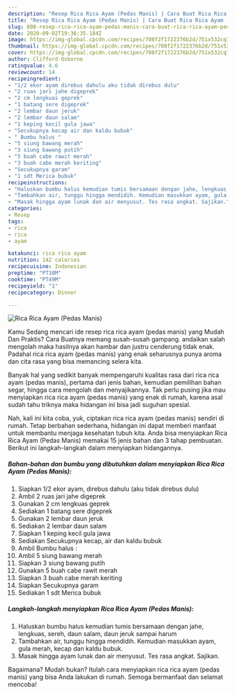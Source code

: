 ```yaml
---
description: "Resep Rica Rica Ayam (Pedas Manis) | Cara Buat Rica Rica Ayam (Pedas Manis) Yang Lezat Sekali"
title: "Resep Rica Rica Ayam (Pedas Manis) | Cara Buat Rica Rica Ayam (Pedas Manis) Yang Lezat Sekali"
slug: 808-resep-rica-rica-ayam-pedas-manis-cara-buat-rica-rica-ayam-pedas-manis-yang-lezat-sekali
date: 2020-09-02T19:36:35.184Z
image: https://img-global.cpcdn.com/recipes/708f2f1722376b2d/751x532cq70/rica-rica-ayam-pedas-manis-foto-resep-utama.jpg
thumbnail: https://img-global.cpcdn.com/recipes/708f2f1722376b2d/751x532cq70/rica-rica-ayam-pedas-manis-foto-resep-utama.jpg
cover: https://img-global.cpcdn.com/recipes/708f2f1722376b2d/751x532cq70/rica-rica-ayam-pedas-manis-foto-resep-utama.jpg
author: Clifford Osborne
ratingvalue: 4.6
reviewcount: 14
recipeingredient:
- "1/2 ekor ayam direbus dahulu aku tidak direbus dulu"
- "2 ruas jari jahe digeprek"
- "2 cm lengkuas geprek"
- "1 batang sere digeprek"
- "2 lembar daun jeruk"
- "2 lembar daun salam"
- "1 keping kecil gula jawa"
- "Secukupnya kecap air dan kaldu bubuk"
- " Bumbu halus "
- "5 siung bawang merah"
- "3 siung bawang putih"
- "5 buah cabe rawit merah"
- "3 buah cabe merah keriting"
- "Secukupnya garam"
- "1 sdt Merica bubuk"
recipeinstructions:
- "Haluskan bumbu halus kemudian tumis bersamaan dengan jahe, lengkuas, sereh, daun salam, daun jeruk sampai harum"
- "Tambahkan air, tunggu hingga mendidih. Kemudian masukkan ayam, gula merah, kecap dan kaldu bubuk."
- "Masak hingga ayam lunak dan air menyusut. Tes rasa angkat. Sajikan."
categories:
- Resep
tags:
- rica
- rica
- ayam

katakunci: rica rica ayam 
nutrition: 142 calories
recipecuisine: Indonesian
preptime: "PT10M"
cooktime: "PT49M"
recipeyield: "1"
recipecategory: Dinner

---
```



![Rica Rica Ayam (Pedas Manis)](https://img-global.cpcdn.com/recipes/708f2f1722376b2d/751x532cq70/rica-rica-ayam-pedas-manis-foto-resep-utama.jpg)

Kamu Sedang mencari ide resep rica rica ayam (pedas manis) yang Mudah Dan Praktis? Cara Buatnya memang susah-susah gampang. andaikan salah mengolah maka hasilnya akan hambar dan justru cenderung tidak enak. Padahal rica rica ayam (pedas manis) yang enak seharusnya punya aroma dan cita rasa yang bisa memancing selera kita.

Banyak hal yang sedikit banyak mempengaruhi kualitas rasa dari rica rica ayam (pedas manis), pertama dari jenis bahan, kemudian pemilihan bahan segar, hingga cara mengolah dan menyajikannya. Tak perlu pusing jika mau menyiapkan rica rica ayam (pedas manis) yang enak di rumah, karena asal sudah tahu triknya maka hidangan ini bisa jadi suguhan spesial.




Nah, kali ini kita coba, yuk, ciptakan rica rica ayam (pedas manis) sendiri di rumah. Tetap berbahan sederhana, hidangan ini dapat memberi manfaat untuk membantu menjaga kesehatan tubuh kita. Anda bisa menyiapkan Rica Rica Ayam (Pedas Manis) memakai 15 jenis bahan dan 3 tahap pembuatan. Berikut ini langkah-langkah dalam menyiapkan hidangannya.

<!--inarticleads1-->

##### Bahan-bahan dan bumbu yang dibutuhkan dalam menyiapkan Rica Rica Ayam (Pedas Manis):

1. Siapkan 1/2 ekor ayam, direbus dahulu (aku tidak direbus dulu)
1. Ambil 2 ruas jari jahe digeprek
1. Gunakan 2 cm lengkuas geprek
1. Sediakan 1 batang sere digeprek
1. Gunakan 2 lembar daun jeruk
1. Sediakan 2 lembar daun salam
1. Siapkan 1 keping kecil gula jawa
1. Sediakan Secukupnya kecap, air dan kaldu bubuk
1. Ambil  Bumbu halus :
1. Ambil 5 siung bawang merah
1. Siapkan 3 siung bawang putih
1. Gunakan 5 buah cabe rawit merah
1. Siapkan 3 buah cabe merah keriting
1. Siapkan Secukupnya garam
1. Sediakan 1 sdt Merica bubuk




<!--inarticleads2-->

##### Langkah-langkah menyiapkan Rica Rica Ayam (Pedas Manis):

1. Haluskan bumbu halus kemudian tumis bersamaan dengan jahe, lengkuas, sereh, daun salam, daun jeruk sampai harum
1. Tambahkan air, tunggu hingga mendidih. Kemudian masukkan ayam, gula merah, kecap dan kaldu bubuk.
1. Masak hingga ayam lunak dan air menyusut. Tes rasa angkat. Sajikan.




Bagaimana? Mudah bukan? Itulah cara menyiapkan rica rica ayam (pedas manis) yang bisa Anda lakukan di rumah. Semoga bermanfaat dan selamat mencoba!
